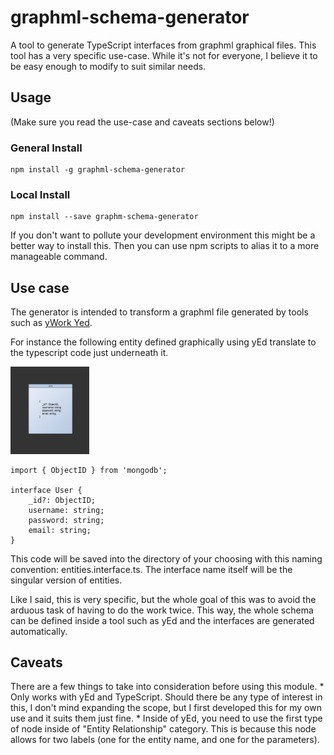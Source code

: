 # graphml-schema-generator
A tool to generate TypeScript interfaces from graphml graphical files.
This tool has a very specific use-case. While it's not for everyone, I believe it to be easy enough to modify to suit similar needs.

## Usage
(Make sure you read the use-case and caveats sections below!)

### General Install
    npm install -g graphml-schema-generator

### Local Install
    npm install --save graphm-schema-generator

If you don't want to pollute your development environment this might be a better way to install this. Then you can use npm scripts to alias it to a more manageable command.

## Use case
The generator is intended to transform a graphml file generated by tools such as [yWork Yed](http://www.yworks.com/yed).

For instance the following entity defined graphically using yEd translate to the typescript code just underneath it.

<img src="entity.png" style="align: center" width="25%" height="25%"/>

    import { ObjectID } from 'mongodb';

    interface User {
        _id?: ObjectID;
        username: string;
        password: string;
        email: string;
    }

This code will be saved into the directory of your choosing with this naming convention: entities.interface.ts. The interface name itself will be the singular version of entities.

Like I said, this is very specific, but the whole goal of this was to avoid the arduous task of having to do the work twice. 
This way, the whole schema can be defined inside a tool such as yEd and the interfaces are generated automatically.

## Caveats
There are a few things to take into consideration before using this module.
    * Only works with yEd and TypeScript. Should there be any type of interest in this, I don't mind expanding the scope, but I first developed this for my own use and it suits them just fine.
    * Inside of yEd, you need to use the first type of node inside of "Entity Relationship" category. This is because this node allows for two labels (one for the entity name, and one for the parameters). 